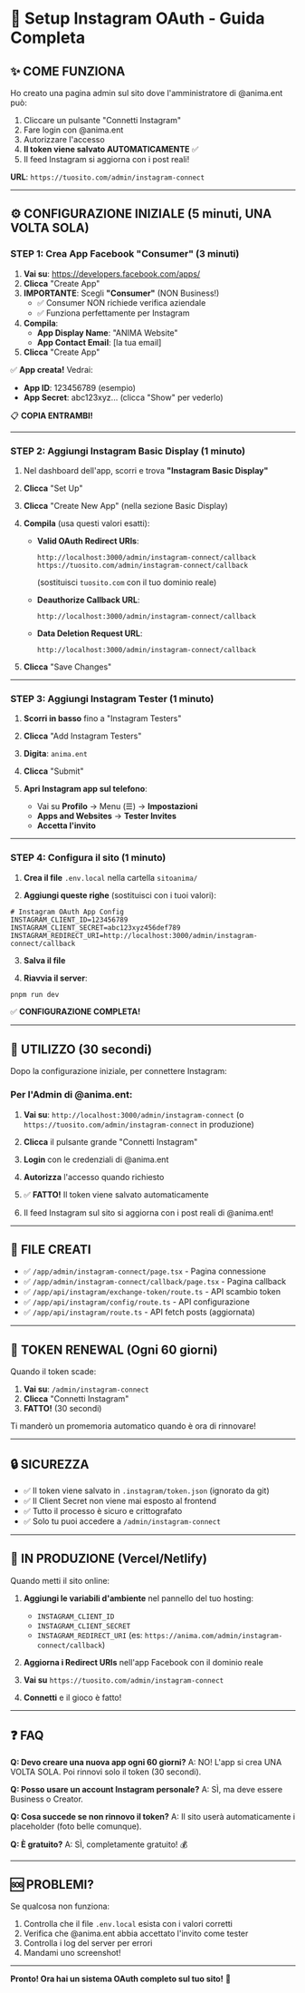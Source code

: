# 🔐 Setup Instagram OAuth - Guida Completa

## ✨ COME FUNZIONA

Ho creato una pagina admin sul sito dove l'amministratore di @anima.ent può:

1. Cliccare un pulsante "Connetti Instagram"
2. Fare login con @anima.ent
3. Autorizzare l'accesso
4. **Il token viene salvato AUTOMATICAMENTE** ✅
5. Il feed Instagram si aggiorna con i post reali!

**URL**: `https://tuosito.com/admin/instagram-connect`

---

## ⚙️ CONFIGURAZIONE INIZIALE (5 minuti, UNA VOLTA SOLA)

### **STEP 1: Crea App Facebook "Consumer"** (3 minuti)

1. **Vai su**: https://developers.facebook.com/apps/
2. **Clicca** "Create App"
3. **IMPORTANTE**: Scegli **"Consumer"** (NON Business!)
   - ✅ Consumer NON richiede verifica aziendale
   - ✅ Funziona perfettamente per Instagram
4. **Compila**:
   - **App Display Name**: "ANIMA Website"
   - **App Contact Email**: [la tua email]
5. **Clicca** "Create App"

✅ **App creata!** Vedrai:
- **App ID**: 123456789 (esempio)
- **App Secret**: abc123xyz... (clicca "Show" per vederlo)

📋 **COPIA ENTRAMBI!**

---

### **STEP 2: Aggiungi Instagram Basic Display** (1 minuto)

1. Nel dashboard dell'app, scorri e trova **"Instagram Basic Display"**
2. **Clicca** "Set Up"
3. **Clicca** "Create New App" (nella sezione Basic Display)
4. **Compila** (usa questi valori esatti):
   - **Valid OAuth Redirect URIs**: 
     ```
     http://localhost:3000/admin/instagram-connect/callback
     https://tuosito.com/admin/instagram-connect/callback
     ```
     (sostituisci `tuosito.com` con il tuo dominio reale)
   
   - **Deauthorize Callback URL**: 
     ```
     http://localhost:3000/admin/instagram-connect/callback
     ```
   
   - **Data Deletion Request URL**: 
     ```
     http://localhost:3000/admin/instagram-connect/callback
     ```

5. **Clicca** "Save Changes"

---

### **STEP 3: Aggiungi Instagram Tester** (1 minuto)

1. **Scorri in basso** fino a "Instagram Testers"
2. **Clicca** "Add Instagram Testers"
3. **Digita**: `anima.ent`
4. **Clicca** "Submit"

5. **Apri Instagram app sul telefono**:
   - Vai su **Profilo** → Menu (☰) → **Impostazioni** 
   - **Apps and Websites** → **Tester Invites**
   - **Accetta l'invito**

---

### **STEP 4: Configura il sito** (1 minuto)

1. **Crea il file** `.env.local` nella cartella `sitoanima/`

2. **Aggiungi queste righe** (sostituisci con i tuoi valori):

```env
# Instagram OAuth App Config
INSTAGRAM_CLIENT_ID=123456789
INSTAGRAM_CLIENT_SECRET=abc123xyz456def789
INSTAGRAM_REDIRECT_URI=http://localhost:3000/admin/instagram-connect/callback
```

3. **Salva il file**

4. **Riavvia il server**:
```bash
pnpm run dev
```

✅ **CONFIGURAZIONE COMPLETA!**

---

## 🚀 UTILIZZO (30 secondi)

Dopo la configurazione iniziale, per connettere Instagram:

### **Per l'Admin di @anima.ent:**

1. **Vai su**: `http://localhost:3000/admin/instagram-connect`
   (o `https://tuosito.com/admin/instagram-connect` in produzione)

2. **Clicca** il pulsante grande "Connetti Instagram"

3. **Login** con le credenziali di @anima.ent

4. **Autorizza** l'accesso quando richiesto

5. ✅ **FATTO!** Il token viene salvato automaticamente

6. Il feed Instagram sul sito si aggiorna con i post reali di @anima.ent!

---

## 📁 FILE CREATI

- ✅ `/app/admin/instagram-connect/page.tsx` - Pagina connessione
- ✅ `/app/admin/instagram-connect/callback/page.tsx` - Pagina callback
- ✅ `/app/api/instagram/exchange-token/route.ts` - API scambio token
- ✅ `/app/api/instagram/config/route.ts` - API configurazione
- ✅ `/app/api/instagram/route.ts` - API fetch posts (aggiornata)

---

## 🔄 TOKEN RENEWAL (Ogni 60 giorni)

Quando il token scade:

1. **Vai su**: `/admin/instagram-connect`
2. **Clicca** "Connetti Instagram"
3. **FATTO!** (30 secondi)

Ti manderò un promemoria automatico quando è ora di rinnovare!

---

## 🔒 SICUREZZA

- ✅ Il token viene salvato in `.instagram/token.json` (ignorato da git)
- ✅ Il Client Secret non viene mai esposto al frontend
- ✅ Tutto il processo è sicuro e crittografato
- ✅ Solo tu puoi accedere a `/admin/instagram-connect`

---

## 🎯 IN PRODUZIONE (Vercel/Netlify)

Quando metti il sito online:

1. **Aggiungi le variabili d'ambiente** nel pannello del tuo hosting:
   - `INSTAGRAM_CLIENT_ID`
   - `INSTAGRAM_CLIENT_SECRET`
   - `INSTAGRAM_REDIRECT_URI` (es: `https://anima.com/admin/instagram-connect/callback`)

2. **Aggiorna i Redirect URIs** nell'app Facebook con il dominio reale

3. **Vai su** `https://tuosito.com/admin/instagram-connect`

4. **Connetti** e il gioco è fatto!

---

## ❓ FAQ

**Q: Devo creare una nuova app ogni 60 giorni?**
A: NO! L'app si crea UNA VOLTA SOLA. Poi rinnovi solo il token (30 secondi).

**Q: Posso usare un account Instagram personale?**
A: SÌ, ma deve essere Business o Creator.

**Q: Cosa succede se non rinnovo il token?**
A: Il sito userà automaticamente i placeholder (foto belle comunque).

**Q: È gratuito?**
A: SÌ, completamente gratuito! 💰

---

## 🆘 PROBLEMI?

Se qualcosa non funziona:
1. Controlla che il file `.env.local` esista con i valori corretti
2. Verifica che @anima.ent abbia accettato l'invito come tester
3. Controlla i log del server per errori
4. Mandami uno screenshot!

---

**Pronto! Ora hai un sistema OAuth completo sul tuo sito!** 🎉


